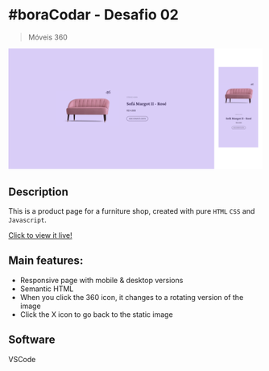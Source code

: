 # #boraCodar - Desafio 02

> Móveis 360

![preview](./.github/preview.png)

## Description
This is a product page for a furniture shop, created with pure `HTML` `CSS` and `Javascript`.

[Click to view it live!](https://jessicaranft.github.io/BoraCodar-Desafio02/)

## Main features:
- Responsive page with mobile & desktop versions
- Semantic HTML
- When you click the 360 icon, it changes to a rotating version of the image
- Click the X icon to go back to the static image

## Software

VSCode
